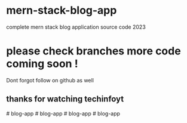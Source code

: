# mern-stack-blog-app
complete mern stack blog application source code 2023

# please check branches more code coming soon !
Dont forgot follow on github as well 
##  thanks for watching techinfoyt
#   b l o g - a p p  
 #   b l o g - a p p  
 #   b l o g - a p p  
 #   b l o g - a p p  
 